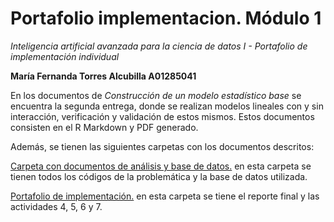 # Portafolio implementacion. Módulo 1
*Inteligencia artificial avanzada para la ciencia de datos I - Portafolio de implementación individual*

**María Fernanda Torres Alcubilla A01285041**

En los documentos de *Construcción de un modelo estadístico base* se encuentra la segunda entrega, donde se realizan modelos lineales con y sin interacción, verificación y validación de estos mismos. Estos documentos consisten en el R Markdown y PDF generado.

Además, se tienen las siguientes carpetas con los documentos descritos:

[Carpeta con documentos de análisis y base de datos.](https://drive.google.com/drive/folders/1GTMSMtX_6ox3xD9s5CVBvM62nPdJszAW?usp=drive_link) en esta carpeta se tienen todos los códigos de la problemática y la base de datos utilizada. 

[Portafolio de implementación.](https://drive.google.com/drive/folders/1stv3Ami4rNesmhAaQDwOMUcxbHZmrWCT?usp=drive_link) en esta carpeta se tiene el reporte final y las actividades 4, 5, 6 y 7.

